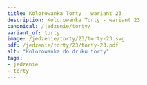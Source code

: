 ```yaml
---
title: Kolorowanka Torty - wariant 23
description: Kolorowanka Torty - wariant 23
canonical: /jedzenie/torty/
variant_of: torty
image: /jedzenie/torty/23/torty-23.svg
pdf: /jedzenie/torty/23/torty-23.pdf
alt: "Kolorowanka do druku torty"
tags:
- jedzenie
- torty
---
```

